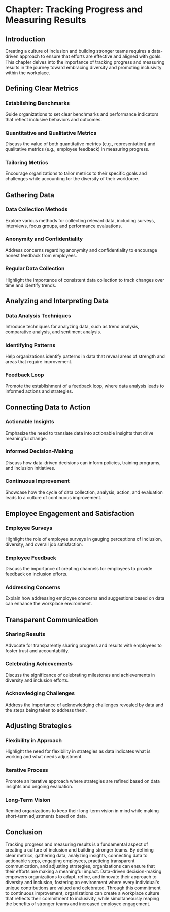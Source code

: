 Chapter: Tracking Progress and Measuring Results
================================================

Introduction
------------

Creating a culture of inclusion and building stronger teams requires a data-driven approach to ensure that efforts are effective and aligned with goals. This chapter delves into the importance of tracking progress and measuring results in the journey toward embracing diversity and promoting inclusivity within the workplace.

Defining Clear Metrics
----------------------

### Establishing Benchmarks

Guide organizations to set clear benchmarks and performance indicators that reflect inclusive behaviors and outcomes.

### Quantitative and Qualitative Metrics

Discuss the value of both quantitative metrics (e.g., representation) and qualitative metrics (e.g., employee feedback) in measuring progress.

### Tailoring Metrics

Encourage organizations to tailor metrics to their specific goals and challenges while accounting for the diversity of their workforce.

Gathering Data
--------------

### Data Collection Methods

Explore various methods for collecting relevant data, including surveys, interviews, focus groups, and performance evaluations.

### Anonymity and Confidentiality

Address concerns regarding anonymity and confidentiality to encourage honest feedback from employees.

### Regular Data Collection

Highlight the importance of consistent data collection to track changes over time and identify trends.

Analyzing and Interpreting Data
-------------------------------

### Data Analysis Techniques

Introduce techniques for analyzing data, such as trend analysis, comparative analysis, and sentiment analysis.

### Identifying Patterns

Help organizations identify patterns in data that reveal areas of strength and areas that require improvement.

### Feedback Loop

Promote the establishment of a feedback loop, where data analysis leads to informed actions and strategies.

Connecting Data to Action
-------------------------

### Actionable Insights

Emphasize the need to translate data into actionable insights that drive meaningful change.

### Informed Decision-Making

Discuss how data-driven decisions can inform policies, training programs, and inclusion initiatives.

### Continuous Improvement

Showcase how the cycle of data collection, analysis, action, and evaluation leads to a culture of continuous improvement.

Employee Engagement and Satisfaction
------------------------------------

### Employee Surveys

Highlight the role of employee surveys in gauging perceptions of inclusion, diversity, and overall job satisfaction.

### Employee Feedback

Discuss the importance of creating channels for employees to provide feedback on inclusion efforts.

### Addressing Concerns

Explain how addressing employee concerns and suggestions based on data can enhance the workplace environment.

Transparent Communication
-------------------------

### Sharing Results

Advocate for transparently sharing progress and results with employees to foster trust and accountability.

### Celebrating Achievements

Discuss the significance of celebrating milestones and achievements in diversity and inclusion efforts.

### Acknowledging Challenges

Address the importance of acknowledging challenges revealed by data and the steps being taken to address them.

Adjusting Strategies
--------------------

### Flexibility in Approach

Highlight the need for flexibility in strategies as data indicates what is working and what needs adjustment.

### Iterative Process

Promote an iterative approach where strategies are refined based on data insights and ongoing evaluation.

### Long-Term Vision

Remind organizations to keep their long-term vision in mind while making short-term adjustments based on data.

Conclusion
----------

Tracking progress and measuring results is a fundamental aspect of creating a culture of inclusion and building stronger teams. By defining clear metrics, gathering data, analyzing insights, connecting data to actionable steps, engaging employees, practicing transparent communication, and adjusting strategies, organizations can ensure that their efforts are making a meaningful impact. Data-driven decision-making empowers organizations to adapt, refine, and innovate their approach to diversity and inclusion, fostering an environment where every individual's unique contributions are valued and celebrated. Through this commitment to continuous improvement, organizations can create a workplace culture that reflects their commitment to inclusivity, while simultaneously reaping the benefits of stronger teams and increased employee engagement.
